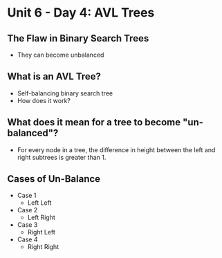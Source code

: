 # Unit 6 - Day 4: AVL Trees

## The Flaw in Binary Search Trees
  * They can become unbalanced

## What is an AVL Tree?
  * Self-balancing binary search tree
  * How does it work?

## What does it mean for a tree to become "un-balanced"?
  * For every node in a tree, the difference in height between the left and right subtrees is greater than 1.

## Cases of Un-Balance
  * Case 1
    * Left Left
  * Case 2
    * Left Right
  * Case 3
    * Right Left
  * Case 4
    * Right Right
